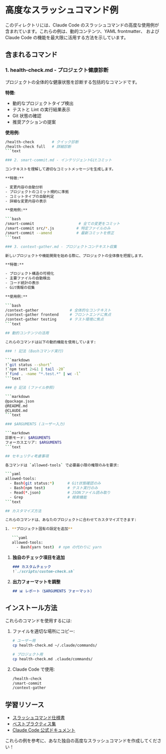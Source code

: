 # 高度なスラッシュコマンド例

このディレクトリには、Claude Code のスラッシュコマンドの高度な使用例が
含まれています。これらの例は、動的コンテンツ、YAML frontmatter、
および Claude Code の機能を最大限に活用する方法を示しています。

## 含まれるコマンド

### 1. health-check.md - プロジェクト健康診断

プロジェクトの全体的な健康状態を診断する包括的なコマンドです。

**特徴:**

- 動的なプロジェクトタイプ検出
- テストと Lint の実行結果表示
- Git 状態の確認
- 推奨アクションの提案

**使用例:**

```bash
/health-check        # クイック診断
/health-check full   # 詳細診断
```text

### 2. smart-commit.md - インテリジェントGitコミット

コンテキストを理解して適切なコミットメッセージを生成します。

**特徴:**

- 変更内容の自動分析
- プロジェクトのコミット規約に準拠
- コミットタイプの自動判定
- 詳細な変更内容の表示

**使用例:**

```bash
/smart-commit                    # 全ての変更をコミット
/smart-commit src/*.js          # 特定ファイルのみ
/smart-commit --amend           # 最新コミットを修正
```text

### 3. context-gather.md - プロジェクトコンテキスト収集

新しいプロジェクトや機能開発を始める際に、プロジェクトの全体像を把握します。

**特徴:**

- プロジェクト構造の可視化
- 主要ファイルの自動検出
- コード統計の表示
- Git情報の収集

**使用例:**

```bash
/context-gather              # 全体的なコンテキスト
/context-gather frontend     # フロントエンドに焦点
/context-gather testing      # テスト環境に焦点
```text

## 動的コンテンツの活用

これらのコマンドは以下の動的機能を使用しています:

### ! 記法 (Bashコマンド実行)

```markdown
!`git status --short`
!`npm test 2>&1 | tail -20`
!`find . -name "*.test.*" | wc -l`
```text

### @ 記法 (ファイル参照)

```markdown
@package.json
@README.md
@CLAUDE.md
```text

### $ARGUMENTS (ユーザー入力)

```markdown
診断モード: $ARGUMENTS
フォーカスエリア: $ARGUMENTS
```text

## セキュリティ考慮事項

各コマンドは `allowed-tools` で必要最小限の権限のみを要求:

```yaml
allowed-tools:
  - Bash(git status:*)      # Git状態確認のみ
  - Bash(npm test)          # テスト実行のみ
  - Read(*.json)            # JSONファイル読み取り
  - Grep                    # 検索機能
```text

## カスタマイズ方法

これらのコマンドは、あなたのプロジェクトに合わせてカスタマイズできます:

1. **プロジェクト固有の設定を追加**

   ```yaml
   allowed-tools:
     - Bash(yarn test)  # npm の代わりに yarn
   ```

1. **独自のチェック項目を追加**

   ```markdown
   ### カスタムチェック
   !`./scripts/custom-check.sh`
   ```

1. **出力フォーマットを調整**

   ```markdown
   ## 📊 レポート（$ARGUMENTS フォーマット）
   ```

## インストール方法

これらのコマンドを使用するには:

1. ファイルを適切な場所にコピー:

   ```bash
   # ユーザー用
   cp health-check.md ~/.claude/commands/
   
   # プロジェクト用
   cp health-check.md .claude/commands/
   ```

2. Claude Code で使用:

   ```bash
   /health-check
   /smart-commit
   /context-gather
   ```

## 学習リソース

- [スラッシュコマンド仕様書](../../docs/slash-command-spec.md)
- [ベストプラクティス集](../../docs/best-practices.md)
- [Claude Code 公式ドキュメント](https://docs.anthropic.com/en/docs/claude-code/slash-commands)

これらの例を参考に、あなた独自の高度なスラッシュコマンドを作成してください！
